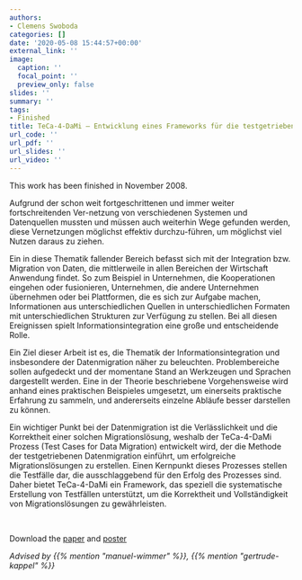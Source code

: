 ```yaml
---
authors:
- Clemens Swoboda
categories: []
date: '2020-05-08 15:44:57+00:00'
external_link: ''
image:
  caption: ''
  focal_point: ''
  preview_only: false
slides: ''
summary: ''
tags:
- Finished
title: TeCa-4-DaMi – Entwicklung eines Frameworks für die testgetriebene Datenmigration
url_code: ''
url_pdf: ''
url_slides: ''
url_video: ''
---
```


This work has been finished in November 2008.

Aufgrund der schon weit fortgeschrittenen und immer weiter fortschreitenden Ver-netzung von verschiedenen Systemen und Datenquellen mussten und müssen auch weiterhin Wege gefunden werden, diese Vernetzungen möglichst effektiv durchzu-führen, um möglichst viel Nutzen daraus zu ziehen.

Ein in diese Thematik fallender Bereich befasst sich mit der Integration bzw. Migration von Daten, die mittlerweile in allen Bereichen der Wirtschaft Anwendung findet. So zum Beispiel in Unternehmen, die Kooperationen eingehen oder fusionieren, Unternehmen, die andere Unternehmen übernehmen oder bei Plattformen, die es sich zur Aufgabe machen, Informationen aus unterschiedlichen Quellen in unterschiedlichen Formaten mit unterschiedlichen Strukturen zur Verfügung zu stellen. Bei all diesen Ereignissen spielt Informationsintegration eine große und entscheidende Rolle.

Ein Ziel dieser Arbeit ist es, die Thematik der Informationsintegration und insbesondere der Datenmigration näher zu beleuchten. Problembereiche sollen aufgedeckt und der momentane Stand an Werkzeugen und Sprachen dargestellt werden. Eine in der Theorie beschriebene Vorgehensweise wird anhand eines praktischen Beispieles umgesetzt, um einerseits praktische Erfahrung zu sammeln, und andererseits einzelne Abläufe besser darstellen zu können.

Ein wichtiger Punkt bei der Datenmigration ist die Verlässlichkeit und die Korrektheit einer solchen Migrationslösung, weshalb der TeCa-4-DaMi Prozess (Test Cases for Data Migration) entwickelt wird, der die Methode der testgetriebenen Datenmigration einführt, um erfolgreiche Migrationslösungen zu erstellen. Einen Kernpunkt dieses Prozesses stellen die Testfälle dar, die ausschlaggebend für den Erfolg des Prozesses sind. Daher bietet TeCa-4-DaMi ein Framework, das speziell die systematische Erstellung von Testfällen unterstützt, um die Korrektheit und Vollständigkeit von Migrationslösungen zu gewährleisten.

&nbsp;

 Download the [paper](https://www.big.tuwien.ac.at/app/uploads/2016/10/Swoboda_paper.pdf) and [poster](https://www.big.tuwien.ac.at/app/uploads/2016/10/Swoboda_poster.pdf)

*Advised by {{% mention "manuel-wimmer" %}}, {{% mention "gertrude-kappel" %}}*